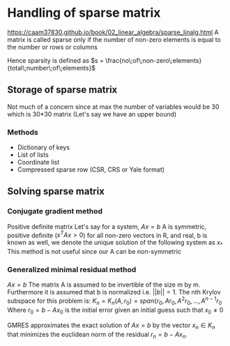 # Handling of sparse matrix
https://caam37830.github.io/book/02_linear_algebra/sparse_linalg.html
A matrix is called sparse only if the number of non-zero elements is equal to the number or rows or columns

Hence sparsity is defined as $s = \frac{no\;of\;non-zero\;elements}{total\;number\;of\;elements}$

## Storage of sparse matrix
Not much of a concern since at max the number of variables would be 30 which is 30*30 matrix (Let's say we have an upper bound)
### Methods
- Dictionary of keys
- List of lists
- Coordinate list
- Compressed sparse row (CSR, CRS or Yale format)

## Solving sparse matrix
### Conjugate gradient method
Positive definite matrix
Let's say for a system,
$Ax = b$
A is symmetric, positive definite ($x^TAx>0$) for all non-zero vectors in R, and real, b is known as well, we denote the unique solution of the following system as $x_{*}$
This method is not useful since our A can be non-symmetric

### Generalized minimal residual method
$Ax =b$
The matrix A is assumed to be invertible of the size m by m.
Furthermore it is assumed that b is normalized i.e. $||b|| = 1$.
The nth Krylov subspace for this problem is:
$K_n = K_n (A, r_0) = span\{r_0, Ar_0,A^2r_0, ..., A^{n-1}r_0$
Where $r_0 = b - Ax_0$ is the initial error given an initial guess such that $x_0 \ne 0$

GMRES approximates the exact solution of $Ax =b$ by the vector $x_n \in K_n$ that minimizes the euclidean norm of the residual $r_n = b-Ax_n$.
